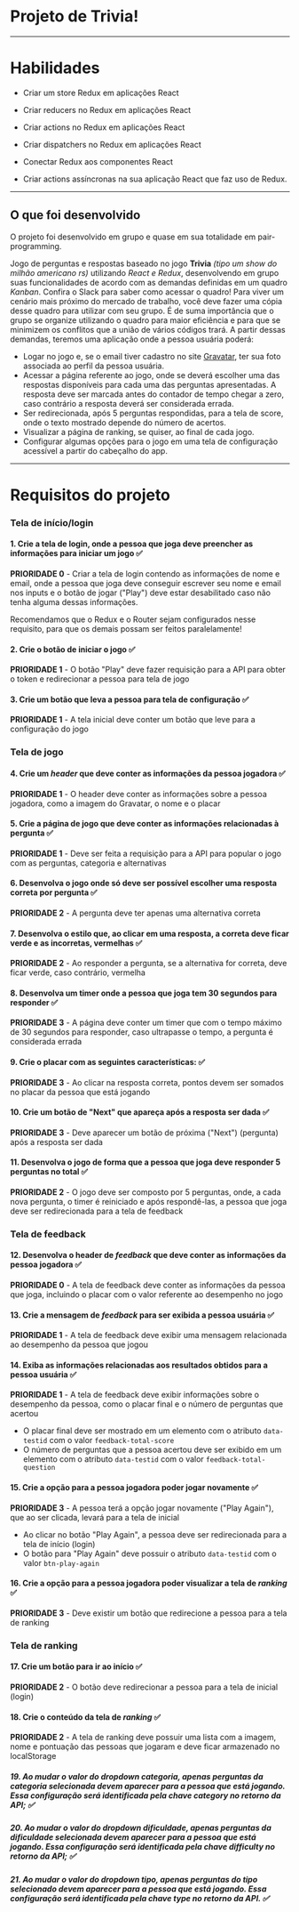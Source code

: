 # Projeto de Trivia!


---
# Habilidades

  - Criar um store Redux em aplicações React

  - Criar reducers no Redux em aplicações React

  - Criar actions no Redux em aplicações React

  - Criar dispatchers no Redux em aplicações React

  - Conectar Redux aos componentes React

  - Criar actions assíncronas na sua aplicação React que faz uso de Redux.


---

## O que foi desenvolvido
O projeto foi desenvolvido em grupo e quase em sua totalidade em pair-programming.

Jogo de perguntas e respostas baseado no jogo **Trivia** _(tipo um show do milhão americano rs)_ utilizando _React e Redux_, desenvolvendo em grupo suas funcionalidades de acordo com as demandas definidas em um quadro _Kanban_. Confira o Slack para saber como acessar o quadro! Para viver um cenário mais próximo do mercado de trabalho, você deve fazer uma cópia desse quadro para utilizar com seu grupo. É de suma importância que o grupo se organize utilizando o quadro para maior eficiência e para que se minimizem os conflitos que a união de vários códigos trará. A partir dessas demandas, teremos uma aplicação onde a pessoa usuária poderá:

  - Logar no jogo e, se o email tiver cadastro no site [Gravatar](https://pt.gravatar.com/), ter sua foto associada ao perfil da pessoa usuária.
  - Acessar a página referente ao jogo, onde se deverá escolher uma das respostas disponíveis para cada uma das perguntas apresentadas. A resposta deve ser marcada antes do contador de tempo chegar a zero, caso contrário a resposta deverá ser considerada errada.
  - Ser redirecionada, após 5 perguntas respondidas, para a tela de score, onde o texto mostrado depende do número de acertos.
  - Visualizar a página de ranking, se quiser, ao final de cada jogo.
  - Configurar algumas opções para o jogo em uma tela de configuração acessível a partir do cabeçalho do app.

---

# Requisitos do projeto

### Tela de início/login

#### 1. Crie a tela de login, onde a pessoa que joga deve preencher as informações para iniciar um jogo ✅

  **PRIORIDADE 0** - Criar a tela de login contendo as informações de nome e email, onde a pessoa que joga deve conseguir escrever seu nome e email nos inputs e o botão de jogar ("Play") deve estar desabilitado caso não tenha alguma dessas informações.
  
Recomendamos que o Redux e o Router sejam configurados nesse requisito, para que os demais possam ser feitos paralelamente!


#### 2. Crie o botão de iniciar o jogo ✅

  **PRIORIDADE 1** - O botão "Play" deve fazer requisição para a API para obter o token e redirecionar a pessoa para tela de jogo

  
#### 3. Crie um botão que leva a pessoa para tela de configuração ✅

  **PRIORIDADE 1** - A tela inicial deve conter um botão que leve para a configuração do jogo

### Tela de jogo

#### 4. Crie um _header_ que deve conter as informações da pessoa jogadora ✅

  **PRIORIDADE 1** - O header deve conter as informações sobre a pessoa jogadora, como a imagem do Gravatar, o nome e o placar

  

#### 5. Crie a página de jogo que deve conter as informações relacionadas à pergunta ✅

  **PRIORIDADE 1** - Deve ser feita a requisição para a API para popular o jogo com as perguntas, categoria e alternativas

  

#### 6. Desenvolva o jogo onde só deve ser possível escolher uma resposta correta por pergunta ✅

  **PRIORIDADE 2** - A pergunta deve ter apenas uma alternativa correta


#### 7. Desenvolva o estilo que, ao clicar em uma resposta, a correta deve ficar verde e as incorretas, vermelhas ✅

  **PRIORIDADE 2** - Ao responder a pergunta, se a alternativa for correta, deve ficar verde, caso contrário, vermelha


#### 8. Desenvolva um timer onde a pessoa que joga tem 30 segundos para responder ✅

  **PRIORIDADE 3** - A página deve conter um timer que com o tempo máximo de 30 segundos para responder, caso ultrapasse o tempo, a pergunta é considerada errada


#### 9. Crie o placar com as seguintes características: ✅

  **PRIORIDADE 3** - Ao clicar na resposta correta, pontos devem ser somados no placar da pessoa que está jogando


#### 10. Crie um botão de "Next" que apareça após a resposta ser dada ✅

  **PRIORIDADE 3** - Deve aparecer um botão de próxima ("Next") (pergunta) após a resposta ser dada


#### 11. Desenvolva o jogo de forma que a pessoa que joga deve responder 5 perguntas no total ✅

  **PRIORIDADE 2** - O jogo deve ser composto por 5 perguntas, onde, a cada nova pergunta, o timer é reiniciado e após respondê-las, a pessoa que joga deve ser redirecionada para a tela de feedback


### Tela de feedback

#### 12. Desenvolva o header de _feedback_ que deve conter as informações da pessoa jogadora ✅

  **PRIORIDADE 0** - A tela de feedback deve conter as informações da pessoa que joga, incluindo o placar com o valor referente ao desempenho no jogo

  
#### 13. Crie a mensagem de _feedback_ para ser exibida a pessoa usuária ✅

  **PRIORIDADE 1** - A tela de feedback deve exibir uma mensagem relacionada ao desempenho da pessoa que jogou


#### 14. Exiba as informações relacionadas aos resultados obtidos para a pessoa usuária ✅

  **PRIORIDADE 1** - A tela de feedback deve exibir informações sobre o desempenho da pessoa, como o placar final e o número de perguntas que acertou

  * O placar final deve ser mostrado em um elemento com o atributo `data-testid` com o valor `feedback-total-score`
  * O número de perguntas que a pessoa acertou deve ser exibido em um elemento com o atributo `data-testid` com o valor `feedback-total-question`


#### 15. Crie a opção para a pessoa jogadora poder jogar novamente ✅

  **PRIORIDADE 3** - A pessoa terá a opção jogar novamente ("Play Again"), que ao ser clicada, levará para a tela de inicial

  * Ao clicar no botão "Play Again", a pessoa deve ser redirecionada para a tela de início (login)
  * O botão para "Play Again" deve possuir o atributo `data-testid` com o valor `btn-play-again`


#### 16. Crie a opção para a pessoa jogadora poder visualizar a tela de _ranking_ ✅

  **PRIORIDADE 3** - Deve existir um botão que redirecione a pessoa para a tela de ranking


### Tela de ranking

#### 17. Crie um botão para ir ao início ✅

  **PRIORIDADE 2** - O botão deve redirecionar a pessoa para a tela de inicial (login)



#### 18. Crie o conteúdo da tela de _ranking_ ✅

  **PRIORIDADE 2** - A tela de ranking deve possuir uma lista com a imagem, nome e pontuação das pessoas que jogaram e deve ficar armazenado no localStorage


##### 19. Ao mudar o valor do dropdown categoria, apenas perguntas da categoria selecionada devem aparecer para a pessoa que está jogando. Essa configuração será identificada pela chave category no retorno da API; ✅

##### 20. Ao mudar o valor do dropdown dificuldade, apenas perguntas da dificuldade selecionada devem aparecer para a pessoa que está jogando. Essa configuração será identificada pela chave difficulty no retorno da API; ✅

##### 21. Ao mudar o valor do dropdown tipo, apenas perguntas do tipo selecionado devem aparecer para a pessoa que está jogando. Essa configuração será identificada pela chave type no retorno da API. ✅

